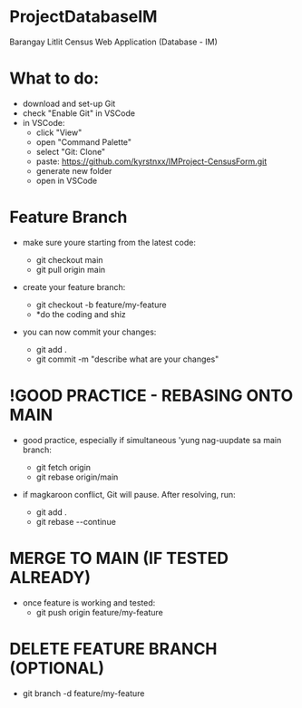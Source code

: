 # ProjectDatabaseIM
Barangay Litlit Census Web Application (Database - IM)

# What to do:
- download and set-up Git
- check "Enable Git" in VSCode
- in VSCode:
  - click "View"
  - open "Command Palette"
  - select "Git: Clone"
  - paste: https://github.com/kyrstnxx/IMProject-CensusForm.git
  - generate new folder
  - open in VSCode

# Feature Branch 
- make sure youre starting from the latest code:
  - git checkout main
  - git pull origin main

- create your feature branch:
  - git checkout -b feature/my-feature
  - *do the coding and shiz

- you can now commit your changes:
  - git add .
  - git commit -m "describe what are your changes"

# !GOOD PRACTICE - REBASING ONTO MAIN
- good practice, especially if simultaneous 'yung nag-uupdate sa main branch:
  - git fetch origin
  - git rebase origin/main

- if magkaroon conflict, Git will pause. After resolving, run:
  - git add .
  - git rebase --continue

# MERGE TO MAIN (IF TESTED ALREADY)
- once feature is working and tested:
  - git push origin feature/my-feature

# DELETE FEATURE BRANCH (OPTIONAL)
  - git branch -d feature/my-feature
